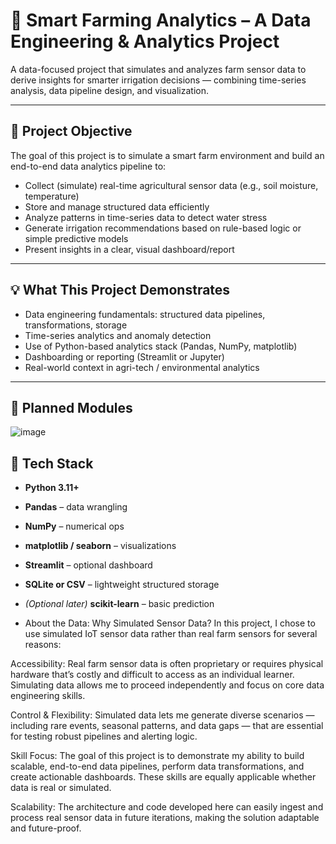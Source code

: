 
# 🌿 Smart Farming Analytics – A Data Engineering & Analytics Project

A data-focused project that simulates and analyzes farm sensor data to derive insights for smarter irrigation decisions — combining time-series analysis, data pipeline design, and visualization.

---

## 📌 Project Objective

The goal of this project is to simulate a smart farm environment and build an end-to-end data analytics pipeline to:

- Collect (simulate) real-time agricultural sensor data (e.g., soil moisture, temperature)
- Store and manage structured data efficiently
- Analyze patterns in time-series data to detect water stress
- Generate irrigation recommendations based on rule-based logic or simple predictive models
- Present insights in a clear, visual dashboard/report

---

## 💡 What This Project Demonstrates

- Data engineering fundamentals: structured data pipelines, transformations, storage
- Time-series analytics and anomaly detection
- Use of Python-based analytics stack (Pandas, NumPy, matplotlib)
- Dashboarding or reporting (Streamlit or Jupyter)
- Real-world context in agri-tech / environmental analytics

---

## 🧩 Planned Modules


![image](https://github.com/user-attachments/assets/8a7ef0be-4dc5-4fc6-b484-0f7cfc08071b)






## 🔧 Tech Stack

- **Python 3.11+**
- **Pandas** – data wrangling
- **NumPy** – numerical ops
- **matplotlib / seaborn** – visualizations
- **Streamlit** – optional dashboard
- **SQLite or CSV** – lightweight structured storage
- *(Optional later)* **scikit-learn** – basic prediction

- About the Data: Why Simulated Sensor Data?
In this project, I chose to use simulated IoT sensor data rather than real farm sensors for several reasons:

Accessibility: Real farm sensor data is often proprietary or requires physical hardware that’s costly and difficult to access as an individual learner. Simulating data allows me to proceed independently and focus on core data engineering skills.

Control & Flexibility: Simulated data lets me generate diverse scenarios — including rare events, seasonal patterns, and data gaps — that are essential for testing robust pipelines and alerting logic.

Skill Focus: The goal of this project is to demonstrate my ability to build scalable, end-to-end data pipelines, perform data transformations, and create actionable dashboards. These skills are equally applicable whether data is real or simulated.

Scalability: The architecture and code developed here can easily ingest and process real sensor data in future iterations, making the solution adaptable and future-proof.
